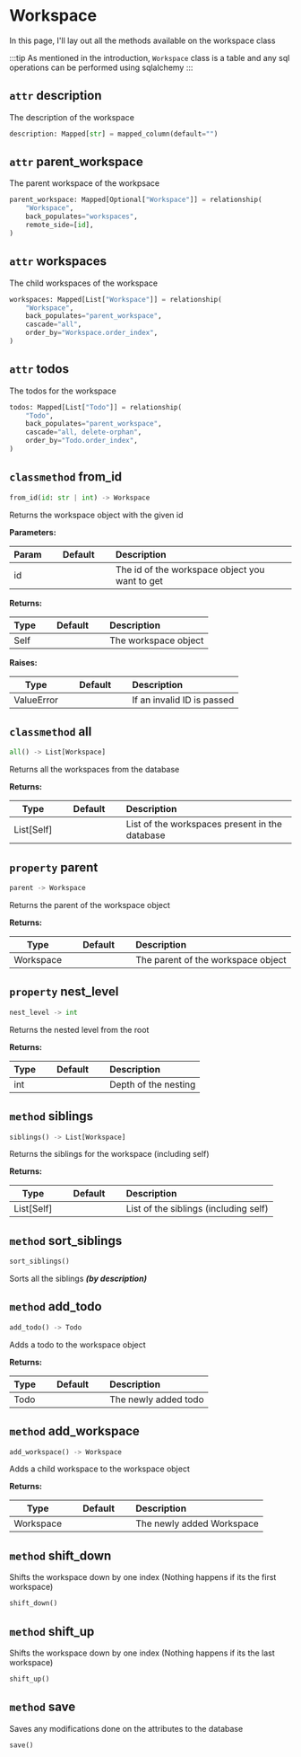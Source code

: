<style>
h2 code {
    color: var(--vp-c-brand-1);
}
</style>

# Workspace

In this page, I'll lay out all the methods available on the workspace class

:::tip
As mentioned in the introduction, `Workspace` class is a table and any sql operations can be performed using sqlalchemy
:::

<!-- ----------------------- ATTRIBUTES ---------------------------------- -->

## `attr`  description

The description of the workspace

```python
description: Mapped[str] = mapped_column(default="")
```

## `attr`  parent_workspace

The parent workspace of the workpsace

```python
parent_workspace: Mapped[Optional["Workspace"]] = relationship(
    "Workspace",
    back_populates="workspaces",
    remote_side=[id],
)
```

## `attr`  workspaces

The child workspaces of the workspace

```python
workspaces: Mapped[List["Workspace"]] = relationship(
    "Workspace",
    back_populates="parent_workspace",
    cascade="all",
    order_by="Workspace.order_index",
)
```

## `attr` todos

The todos for the workspace

```python
todos: Mapped[List["Todo"]] = relationship(
    "Todo",
    back_populates="parent_workspace",
    cascade="all, delete-orphan",
    order_by="Todo.order_index",
)
```

<!-- --------------------- CLASSMETHODS ----------------------------------- -->

## `classmethod` from_id

```python
from_id(id: str | int) -> Workspace
```

Returns the workspace object with the given id

**Parameters:**

| Param|<div style="width: 100px">Default</div> |Description|
| ------------- | :----------------:  | :----------------------------------------------------------------------------------------|
| id            |                     | The id of the workspace object you want to get                                           |

**Returns:**

| Type|<div style="width: 100px">Default</div> |Description|
| ------------- | :----------------:  | :----------------------------------------------------------------------------------------|
| Self          |                     | The workspace object                                                                     |

**Raises:**

| Type|<div style="width: 100px">Default</div> |Description|
| ------------- | :----------------:  | :----------------------------------------------------------------------------------------|
| ValueError    |                     | If an invalid ID is passed                                                               |


## `classmethod` all

```python
all() -> List[Workspace]
```

Returns all the workspaces from the database

**Returns:**

| Type|<div style="width: 100px">Default</div> |Description|
| ------------- | :----------------:  | :----------------------------------------------------------------------------------------|
| List[Self]    |                     | List of the workspaces present in the database                                           |

<!-- ---------------- PROPERTIES ------------------------------------- -->

## `property` parent

```python
parent -> Workspace
```

Returns the parent of the workspace object

**Returns:**

| Type|<div style="width: 100px">Default</div> |Description|
| ------------- | :----------------:  | :----------------------------------------------------------------------------------------|
| Workspace     |                     | The parent of the workspace object                                                       |

## `property` nest_level

```python
nest_level -> int
```

Returns the nested level from the root

**Returns:**

| Type|<div style="width: 100px">Default</div> |Description|
| ------------- | :----------------:  | :----------------------------------------------------------------------------------------|
| int           |                     | Depth of the nesting                                                                     |


<!-- ------------------ METHODS -------------------------------------- -->

## `method` siblings

```python
siblings() -> List[Workspace]
```

Returns the siblings for the workspace (including self)

**Returns:**

| Type|<div style="width: 100px">Default</div> |Description|
| ------------- | :----------------:  | :----------------------------------------------------------------------------------------|
| List[Self]    |                     | List of the siblings (including self)                                                    |


## `method` sort_siblings


```python
sort_siblings()
```

Sorts all the siblings ***(by description)***


## `method` add_todo

```python
add_todo() -> Todo
```

Adds a todo to the workspace object

**Returns:**

| Type|<div style="width: 100px">Default</div> |Description|
| ------------- | :----------------:  | :----------------------------------------------------------------------------------------|
| Todo          |                     | The newly added todo                                                                     |


## `method` add_workspace

```python
add_workspace() -> Workspace
```

Adds a child workspace to the workspace object

**Returns:**

| Type|<div style="width: 100px">Default</div> |Description|
| ------------- | :----------------:  | :----------------------------------------------------------------------------------------|
| Workspace     |                     | The newly added Workspace                                                                |

## `method` shift_down

Shifts the workspace down by one index (Nothing happens if its the first workspace)

```python
shift_down()
```

## `method` shift_up

Shifts the workspace down by one index (Nothing happens if its the last workspace)

```python
shift_up()
```

## `method` save

Saves any modifications done on the attributes to the database

```python
save()
```

